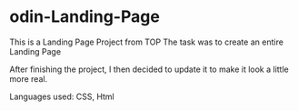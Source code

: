 # odin-Landing-Page
This is a Landing Page Project from TOP
The task was to create an entire Landing Page

After finishing the project, I then decided to update it to make it look a little more real.

Languages used: CSS, Html